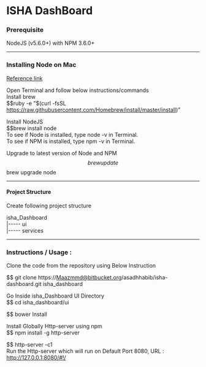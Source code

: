 # ISHA DashBoard

### Prerequisite  

NodeJS (v5.6.0+) with NPM 3.6.0+  

************************************************************************************************************* 
### Installing Node on Mac  
[Reference link](http://blog.teamtreehouse.com/install-node-js-npm-mac)  

Open Terminal and follow below instructions/commands  
Install brew  
$$ruby -e "$(curl -fsSL https://raw.githubusercontent.com/Homebrew/install/master/install)"  

Install NodeJS  
$$brew install node  
To see if Node is installed, type node -v in Terminal.  
To see if NPM is installed, type npm -v in Terminal.  

Upgrade to latest version of Node and NPM  
$$brew update  
$$brew upgrade node  
************************************************************************************************************* 
#### Project Structure  
Create following project structure  

isha_Dashboard  
|----- ui  
|----- services  

************************************************************************************************************* 
### Instructions / Usage :  

Clone the code from the repository using Below Instruction  

$$ git clone https://Maazmmd@bitbucket.org/asadhhabib/isha-dashboard.git isha_dashboard  

Go Inside isha_Dashboard  UI Directory  
$$ cd isha_dashboard/ui  

$$ bower Install  

Install Globally Http-server using npm  
$$ npm install -g http-server  

$$ http-server -c1  
Run the Http-server which will run on Default Port 8080, URL : http://127.0.0.1:8080/#!/  
